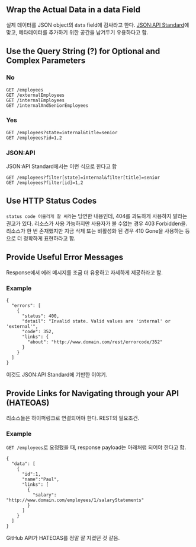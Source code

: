 ## Wrap the Actual Data in a data Field
실제 데이터를 JSON object의 `data` field에 감싸라고 한다. [JSON:API Standard](https://jsonapi.org/)에 맞고, 메타데이터를 추가하기 위한 공간을 남겨두기 유용하다고 함.

## Use the Query String (?) for Optional and Complex Parameters
### No
```
GET /employees
GET /externalEmployees
GET /internalEmployees
GET /internalAndSeniorEmployees
```
### Yes
```
GET /employees?state=internal&title=senior
GET /employees?id=1,2
```
### JSON:API
JSON:API Standard에서는 이런 식으로 한다고 함

```
GET /employees?filter[state]=internal&filter[title]=senior
GET /employees?filter[id]=1,2
```

## Use HTTP Status Codes
`status code 어울리게 잘 써라`는 당연한 내용인데, 404를 과도하게 사용하지 말라는 권고가 있다. 리소스가 사용 가능하지만 사용자가 볼 수없는 경우 403 Forbidden을. 리소스가 한 번 존재했지만 지금 삭제 또는 비활성화 된 경우 410 Gone을 사용하는 등으로 더 정확하게 표현하라고 함.

## Provide Useful Error Messages
Response에서 에러 메시지를 조금 더 유용하고 자세하게 제공하라고 함.
### Example
```
{
  "errors": [
    {
      "status": 400,
      "detail": "Invalid state. Valid values are 'internal' or 'external'",
      "code": 352,
      "links": {
        "about": "http://www.domain.com/rest/errorcode/352"
      }
    }
  ]
}
```
이것도 JSON:API Standard에 기반한 이야기.

## Provide Links for Navigating through your API (HATEOAS)
리소스들은 하이퍼링크로 연결되어야 한다. REST의 필요조건.

### Example
`GET /employees`로 요청했을 때, response payload는 아래처럼 되어야 한다고 함.

```
{
  "data": [
    {
      "id":1,
      "name":"Paul",
      "links": [
        {
          "salary": "http://www.domain.com/employees/1/salaryStatements"
        }
      ]
    }
  ]
}
```

GitHub API가 HATEOAS를 정말 잘 지켰던 것 같음.
